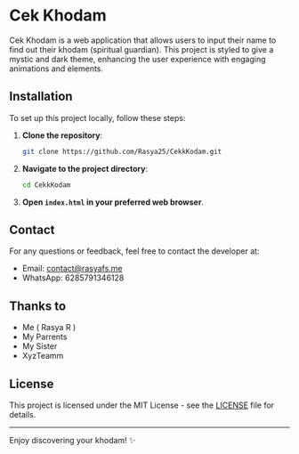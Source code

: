# Cek Khodam

Cek Khodam is a web application that allows users to input their name to find out their khodam (spiritual guardian). This project is styled to give a mystic and dark theme, enhancing the user experience with engaging animations and elements.

## Installation

To set up this project locally, follow these steps:

1. **Clone the repository**:
    ```sh
    git clone https://github.com/Rasya25/CekkKodam.git
    ```
2. **Navigate to the project directory**:
    ```sh
    cd CekkKodam
    ```

3. **Open `index.html` in your preferred web browser**.

## Contact

For any questions or feedback, feel free to contact the developer at:
- Email: contact@rasyafs.me
- WhatsApp: 6285791346128
## Thanks to
- Me ( Rasya R )
- My Parrents
- My Sister
- XyzTeamm
## License

This project is licensed under the MIT License - see the [LICENSE](LICENSE) file for details.

---
Enjoy discovering your khodam! ✨
